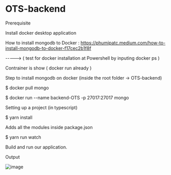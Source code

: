 # OTS-backend

Prerequisite
 
Install docker desktop application    

How to install mongodb to Docker : https://phumipatc.medium.com/how-to-install-mongodb-to-docker-f17cec2b1f8f

-----> ( test for docker installation at Powershell by inputing docker ps )

Contrainer is show ( docker run already )


Step to install mongodb on docker (inside the root folder -> OTS-backend)


$ docker pull mongo

$ docker run --name backend-OTS -p 27017:27017 mongo


Setting up a project (in typescript)


$ yarn install 

Adds all the modules inside package.json

$ yarn run watch

 Build and run our application.


Output 

![image](https://user-images.githubusercontent.com/84713330/136276348-27dbc60a-4ea6-4b90-b202-4ba1954aa0bf.png)
